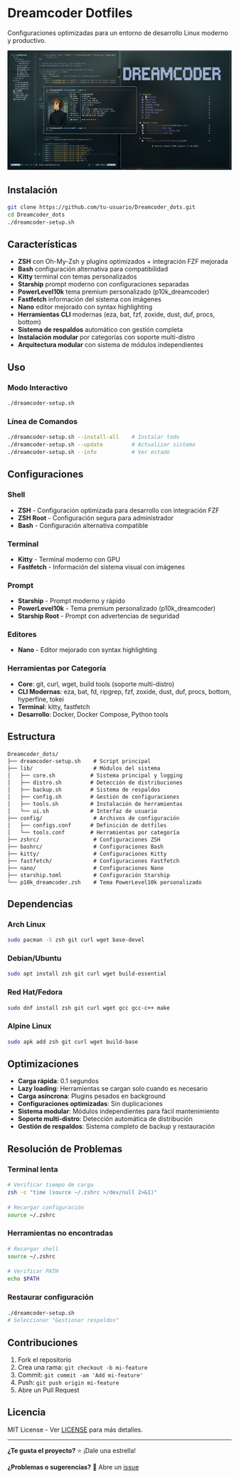 # Dreamcoder Dotfiles

Configuraciones optimizadas para un entorno de desarrollo Linux moderno y productivo.

![Dreamcoder](Dreamcoder.jpg)

## Instalación

```bash
git clone https://github.com/tu-usuario/Dreamcoder_dots.git
cd Dreamcoder_dots
./dreamcoder-setup.sh
```

## Características

- **ZSH** con Oh-My-Zsh y plugins optimizados + integración FZF mejorada
- **Bash** configuración alternativa para compatibilidad
- **Kitty** terminal con temas personalizados
- **Starship** prompt moderno con configuraciones separadas
- **PowerLevel10k** tema premium personalizado (p10k_dreamcoder)
- **Fastfetch** información del sistema con imágenes
- **Nano** editor mejorado con syntax highlighting
- **Herramientas CLI** modernas (eza, bat, fzf, zoxide, dust, duf, procs, bottom)
- **Sistema de respaldos** automático con gestión completa
- **Instalación modular** por categorías con soporte multi-distro
- **Arquitectura modular** con sistema de módulos independientes

## Uso

### Modo Interactivo
```bash
./dreamcoder-setup.sh
```

### Línea de Comandos
```bash
./dreamcoder-setup.sh --install-all    # Instalar todo
./dreamcoder-setup.sh --update         # Actualizar sistema
./dreamcoder-setup.sh --info           # Ver estado
```

## Configuraciones

### Shell
- **ZSH** - Configuración optimizada para desarrollo con integración FZF
- **ZSH Root** - Configuración segura para administrador
- **Bash** - Configuración alternativa compatible

### Terminal
- **Kitty** - Terminal moderno con GPU
- **Fastfetch** - Información del sistema visual con imágenes

### Prompt
- **Starship** - Prompt moderno y rápido
- **PowerLevel10k** - Tema premium personalizado (p10k_dreamcoder)
- **Starship Root** - Prompt con advertencias de seguridad

### Editores
- **Nano** - Editor mejorado con syntax highlighting

### Herramientas por Categoría
- **Core**: git, curl, wget, build tools (soporte multi-distro)
- **CLI Modernas**: eza, bat, fd, ripgrep, fzf, zoxide, dust, duf, procs, bottom, hyperfine, tokei
- **Terminal**: kitty, fastfetch
- **Desarrollo**: Docker, Docker Compose, Python tools

## Estructura

```
Dreamcoder_dots/
├── dreamcoder-setup.sh    # Script principal
├── lib/                   # Módulos del sistema
│   ├── core.sh           # Sistema principal y logging
│   ├── distro.sh         # Detección de distribuciones
│   ├── backup.sh         # Sistema de respaldos
│   ├── config.sh         # Gestión de configuraciones
│   ├── tools.sh          # Instalación de herramientas
│   └── ui.sh             # Interfaz de usuario
├── config/                # Archivos de configuración
│   ├── configs.conf      # Definición de dotfiles
│   └── tools.conf        # Herramientas por categoría
├── zshrc/                 # Configuraciones ZSH
├── bashrc/                # Configuraciones Bash
├── kitty/                 # Configuraciones Kitty
├── fastfetch/             # Configuraciones Fastfetch
├── nano/                  # Configuraciones Nano
├── starship.toml          # Configuración Starship
└── p10k_dreamcoder.zsh    # Tema PowerLevel10k personalizado
```

## Dependencias

### Arch Linux
```bash
sudo pacman -S zsh git curl wget base-devel
```

### Debian/Ubuntu
```bash
sudo apt install zsh git curl wget build-essential
```

### Red Hat/Fedora
```bash
sudo dnf install zsh git curl wget gcc gcc-c++ make
```

### Alpine Linux
```bash
sudo apk add zsh git curl wget build-base
```

## Optimizaciones

- **Carga rápida**: 0.1 segundos
- **Lazy loading**: Herramientas se cargan solo cuando es necesario
- **Carga asíncrona**: Plugins pesados en background
- **Configuraciones optimizadas**: Sin duplicaciones
- **Sistema modular**: Módulos independientes para fácil mantenimiento
- **Soporte multi-distro**: Detección automática de distribución
- **Gestión de respaldos**: Sistema completo de backup y restauración

## Resolución de Problemas

### Terminal lenta
```bash
# Verificar tiempo de carga
zsh -c "time (source ~/.zshrc >/dev/null 2>&1)"

# Recargar configuración
source ~/.zshrc
```

### Herramientas no encontradas
```bash
# Recargar shell
source ~/.zshrc

# Verificar PATH
echo $PATH
```

### Restaurar configuración
```bash
./dreamcoder-setup.sh
# Seleccionar "Gestionar respaldos"
```

## Contribuciones

1. Fork el repositorio
2. Crea una rama: `git checkout -b mi-feature`
3. Commit: `git commit -am 'Add mi-feature'`
4. Push: `git push origin mi-feature`
5. Abre un Pull Request

## Licencia

MIT License - Ver [LICENSE](LICENSE) para más detalles.

---

**¿Te gusta el proyecto?** ⭐ ¡Dale una estrella!

**¿Problemas o sugerencias?** 💬 Abre un [issue](https://github.com/tu-usuario/Dreamcoder_dots/issues)